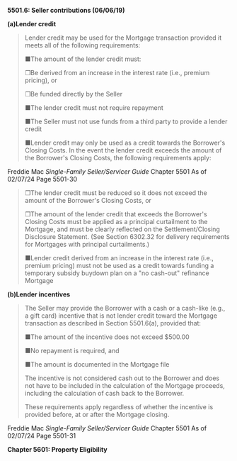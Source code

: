 **5501.6: Seller contributions (06/06/19)**

**(a)Lender credit**

> Lender credit may be used for the Mortgage transaction provided it
> meets all of the following requirements:
>
> ■The amount of the lender credit must:
>
> ❒Be derived from an increase in the interest rate (i.e., premium
> pricing), or
>
> ❒Be funded directly by the Seller
>
> ■The lender credit must not require repayment
>
> ■The Seller must not use funds from a third party to provide a lender
> credit
>
> ■Lender credit may only be used as a credit towards the Borrower's
> Closing Costs. In the event the lender credit exceeds the amount of
> the Borrower's Closing Costs, the following requirements apply:

Freddie Mac *Single-Family Seller/Servicer Guide* Chapter 5501 As of
02/07/24 Page 5501-30

> ❒The lender credit must be reduced so it does not exceed the amount of
> the Borrower's Closing Costs, or
>
> ❒The amount of the lender credit that exceeds the Borrower's Closing
> Costs must be applied as a principal curtailment to the Mortgage, and
> must be clearly reflected on the Settlement/Closing Disclosure
> Statement. (See Section 6302.32 for delivery requirements for
> Mortgages with principal curtailments.)
>
> ■Lender credit derived from an increase in the interest rate (i.e.,
> premium pricing) must not be used as a credit towards funding a
> temporary subsidy buydown plan on a "no cash-out" refinance Mortgage

**(b)Lender incentives**

> The Seller may provide the Borrower with a cash or a cash-like (e.g.,
> a gift card) incentive that is not lender credit toward the Mortgage
> transaction as described in Section 5501.6(a), provided that:
>
> ■The amount of the incentive does not exceed \$500.00
>
> ■No repayment is required, and
>
> ■The amount is documented in the Mortgage file
>
> The incentive is not considered cash out to the Borrower and does not
> have to be included in the calculation of the Mortgage proceeds,
> including the calculation of cash back to the Borrower.
>
> These requirements apply regardless of whether the incentive is
> provided before, at or after the Mortgage closing.

Freddie Mac *Single-Family Seller/Servicer Guide* Chapter 5501 As of
02/07/24 Page 5501-31

**Chapter 5601: Property Eligibility**